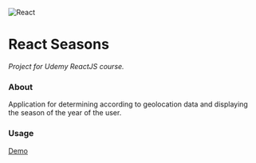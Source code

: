![React](https://github.com/ermondel/wiki/blob/master/files/icons48b/React48b.png)

# React Seasons

_Project for Udemy ReactJS course._

### About

Application for determining according to geolocation data and displaying the season of the year of the user.

### Usage

[Demo](https://ermondel.github.io/react-seasons/)
